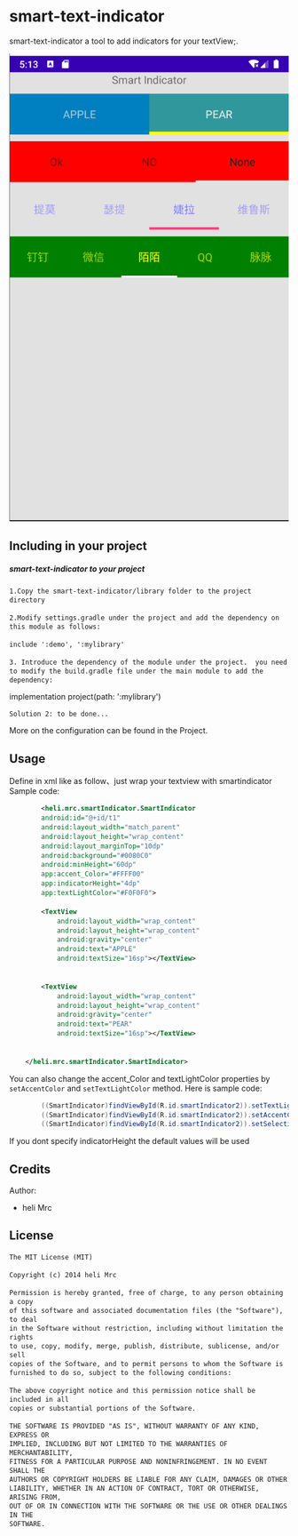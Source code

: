 smart-text-indicator
=========================
smart-text-indicator a tool to add indicators for your textView;.

![Sample Image](screenshot/1.png)

## Including in your project

##### smart-text-indicator to your project

    1.Copy the smart-text-indicator/library folder to the project directory

    2.Modify settings.gradle under the project and add the dependency on this module as follows:

    include ':demo', ':mylibrary'

    3. Introduce the dependency of the module under the project.  you need to modify the build.gradle file under the main module to add the dependency:

   implementation project(path: ':mylibrary')

    Solution 2: to be done...

More on the  configuration can be found in the Project.

Usage
-----
Define in xml like as follow、just wrap your textview with smartindicator
Sample code:
```xml
        <heli.mrc.smartIndicator.SmartIndicator
        android:id="@+id/t1"
        android:layout_width="match_parent"
        android:layout_height="wrap_content"
        android:layout_marginTop="10dp"
        android:background="#0080C0"
        android:minHeight="60dp"
        app:accent_Color="#FFFF00"
        app:indicatorHeight="4dp"
        app:textLightColor="#F0F0F0">

        <TextView
            android:layout_width="wrap_content"
            android:layout_height="wrap_content"
            android:gravity="center"
            android:text="APPLE"
            android:textSize="16sp"></TextView>


        <TextView
            android:layout_width="wrap_content"
            android:layout_height="wrap_content"
            android:gravity="center"
            android:text="PEAR"
            android:textSize="16sp"></TextView>


    </heli.mrc.smartIndicator.SmartIndicator>
```

You  can also  change the accent_Color and textLightColor  properties by `setAccentColor` and `setTextLightColor` method.
Here is sample code:

```java
        ((SmartIndicator)findViewById(R.id.smartIndicator2)).setTextLightColor(Color.YELLOW);
        ((SmartIndicator)findViewById(R.id.smartIndicator2)).setAccentColor(Color.GREEN);
        ((SmartIndicator)findViewById(R.id.smartIndicator2)).setSelection(2);
```
If you dont specify indicatorHeight  the default values will be used

Credits
-------
Author:
* heli Mrc


License
-------
    The MIT License (MIT)

    Copyright (c) 2014 heli Mrc

    Permission is hereby granted, free of charge, to any person obtaining a copy
    of this software and associated documentation files (the "Software"), to deal
    in the Software without restriction, including without limitation the rights
    to use, copy, modify, merge, publish, distribute, sublicense, and/or sell
    copies of the Software, and to permit persons to whom the Software is
    furnished to do so, subject to the following conditions:

    The above copyright notice and this permission notice shall be included in all
    copies or substantial portions of the Software.

    THE SOFTWARE IS PROVIDED "AS IS", WITHOUT WARRANTY OF ANY KIND, EXPRESS OR
    IMPLIED, INCLUDING BUT NOT LIMITED TO THE WARRANTIES OF MERCHANTABILITY,
    FITNESS FOR A PARTICULAR PURPOSE AND NONINFRINGEMENT. IN NO EVENT SHALL THE
    AUTHORS OR COPYRIGHT HOLDERS BE LIABLE FOR ANY CLAIM, DAMAGES OR OTHER
    LIABILITY, WHETHER IN AN ACTION OF CONTRACT, TORT OR OTHERWISE, ARISING FROM,
    OUT OF OR IN CONNECTION WITH THE SOFTWARE OR THE USE OR OTHER DEALINGS IN THE
    SOFTWARE.

